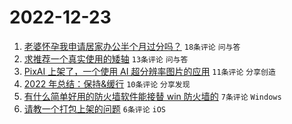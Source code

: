 # 2022-12-23

1. [老婆怀孕我申请居家办公半个月过分吗？](https://www.v2ex.com/t/904239) `18条评论` `问与答`
1. [求推荐一个真实使用的矮轴](https://www.v2ex.com/t/904227) `13条评论` `问与答`
1. [PixAI 上架了，一个使用 AI 超分辨率图片的应用](https://www.v2ex.com/t/904238) `11条评论` `分享创造`
1. [2022 年总结：保持&缓行](https://www.v2ex.com/t/904233) `10条评论` `分享发现`
1. [有什么简单好用的防火墙软件能接替 win 防火墙的](https://www.v2ex.com/t/904230) `7条评论` `Windows`
1. [请教一个打包上架的问题](https://www.v2ex.com/t/904236) `6条评论` `iOS`
